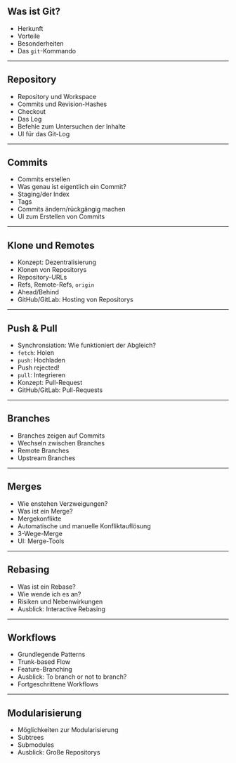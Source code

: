 ## Was ist Git?

 * Herkunft
 * Vorteile
 * Besonderheiten
 * Das `git`-Kommando

---

## Repository

 * Repository und Workspace 
 * Commits und Revision-Hashes
 * Checkout
 * Das Log
 * Befehle zum Untersuchen der Inhalte
 * UI für das Git-Log

---


## Commits

 * Commits erstellen
 * Was genau ist eigentlich ein Commit?  
 * Staging/der Index
 * Tags
 * Commits ändern/rückgängig machen
 * UI zum Erstellen von Commits


---


## Klone und Remotes

 * Konzept: Dezentralisierung
 * Klonen von Repositorys
 * Repository-URLs
 * Refs, Remote-Refs, `origin`
 * Ahead/Behind
 * GitHub/GitLab: Hosting von Repositorys


---


## Push & Pull

 * Synchronsiation: Wie funktioniert der Abgleich?
 * `fetch`: Holen
 * `push`: Hochladen
 * Push rejected!
 * `pull`: Integrieren
 * Konzept: Pull-Request
 * GitHub/GitLab: Pull-Requests


---


## Branches

 * Branches zeigen auf Commits
 * Wechseln zwischen Branches
 * Remote Branches
 * Upstream Branches


---


## Merges

 * Wie enstehen Verzweigungen?
 * Was ist ein Merge?
 * Mergekonflikte
 * Automatische und manuelle Konfliktauflösung
 * 3-Wege-Merge
 * UI: Merge-Tools



---

## Rebasing

 * Was ist ein Rebase?
 * Wie wende ich es an?
 * Risiken und Nebenwirkungen
 * Ausblick: Interactive Rebasing


---


## Workflows

 * Grundlegende Patterns
 * Trunk-based Flow
 * Feature-Branching
 * Ausblick: To branch or not to branch?
 * Fortgeschrittene Workflows


---


## Modularisierung

 * Möglichkeiten zur Modularisierung
 * Subtrees
 * Submodules
 * Ausblick: Große Repositorys


